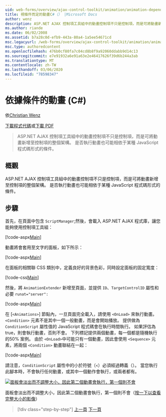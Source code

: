 ```yaml
---
uid: web-forms/overview/ajax-control-toolkit/animation/animation-depending-on-a-condition-cs
title: 視條件而定的動畫C#（） |Microsoft Docs
author: wenz
description: ASP.NET AJAX 控制項工具組中的動畫控制項不只是控制項，而是可將動畫新增至控制項的整個架構。 動畫是否為 。
ms.author: riande
ms.date: 06/02/2008
ms.assetid: b7a28c0d-efb9-443a-80a4-1a5ee54671cd
msc.legacyurl: /web-forms/overview/ajax-control-toolkit/animation/animation-depending-on-a-condition-cs
msc.type: authoredcontent
ms.openlocfilehash: 476b0cf80fa7c04cd8b8f9a92060ddabb9d14c13
ms.sourcegitcommit: e7e91932a6e91a63e2e46417626f39d6b244a3ab
ms.translationtype: MT
ms.contentlocale: zh-TW
ms.lasthandoff: 03/06/2020
ms.locfileid: "78598347"
---
```

# <a name="animation-depending-on-a-condition-c"></a>依據條件的動畫 (C#)

依[Christian Wenz](https://github.com/wenz)

[下載程式代碼](https://download.microsoft.com/download/f/9/a/f9a26acd-8df4-4484-8a18-199e4598f411/Animation4.cs.zip)或[下載 PDF](https://download.microsoft.com/download/6/7/1/6718d452-ff89-4d3f-a90e-c74ec2d636a3/animation4CS.pdf)

> ASP.NET AJAX 控制項工具組中的動畫控制項不只是控制項，而是可將動畫新增至控制項的整個架構。 是否執行動畫也可能相依于某種 JavaScript 程式碼形式的條件。

## <a name="overview"></a>概觀

ASP.NET AJAX 控制項工具組中的動畫控制項不只是控制項，而是可將動畫新增至控制項的整個架構。 是否執行動畫也可能相依于某種 JavaScript 程式碼形式的條件。

## <a name="steps"></a>步驟

首先，在頁面中包含 `ScriptManager`;然後，會載入 ASP.NET AJAX 程式庫，讓您能夠使用控制項工具組：

[!code-aspx[Main](animation-depending-on-a-condition-cs/samples/sample1.aspx)]

動畫將會套用至文字的面板，如下所示：

[!code-aspx[Main](animation-depending-on-a-condition-cs/samples/sample2.aspx)]

在面板的相關聯 CSS 類別中，定義良好的背景色彩，同時設定面板的固定寬度：

[!code-css[Main](animation-depending-on-a-condition-cs/samples/sample3.css)]

然後，將 `AnimationExtender` 新增至頁面，並提供 `ID`、`TargetControlID` 屬性和必要 `runat="server":`

[!code-aspx[Main](animation-depending-on-a-condition-cs/samples/sample4.aspx)]

在 [`<Animations>`] 節點內，一旦頁面完全載入，請使用 `<OnLoad>` 來執行動畫。 `<Condition>` 元素不是其中一個一般動畫，而是會開始播放。 提供做為 `ConditionScript` 屬性值的 JavaScript 程式碼會在執行時間執行。 如果評估為 true，則會執行動畫，否則不會。 下列標記提供兩個動畫，每一個都是隨機執行的50% 案例。 由於 `<OnLoad>`中可能只有一個動畫，因此會使用 `<Sequence>` 元素，將兩個 `<Condition>` 動畫聯結在一起：

[!code-aspx[Main](animation-depending-on-a-condition-cs/samples/sample5.aspx)]

請注意，`ConditionScript` 屬性中的小於符號（`<`）必須經過轉義（）。 當您執行此腳本時，不會執行任何動畫，或其中一個動作會執行，或兩者都有。

[![面板會淡出而不調整大小，因此第二個動畫會執行，第一個則不會](animation-depending-on-a-condition-cs/_static/image2.png)](animation-depending-on-a-condition-cs/_static/image1.png)

面板會淡出而不調整大小，因此第二個動畫會執行，第一個則不會（[按一下以查看完整大小的影像](animation-depending-on-a-condition-cs/_static/image3.png)）

> [!div class="step-by-step"]
> [上一頁](executing-several-animations-after-each-other-cs.md)
> [下一頁](picking-one-animation-out-of-a-list-cs.md)

